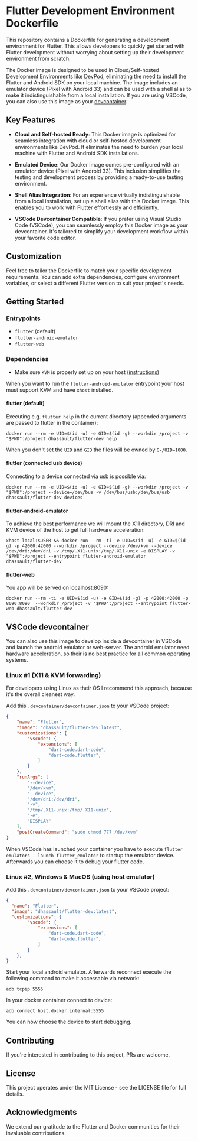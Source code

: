 # Flutter Development Environment Dockerfile

This repository contains a Dockerfile for generating a development environment for Flutter. This allows developers to quickly get started with Flutter development without worrying about setting up their development environment from scratch.

The Docker image is designed to be used in Cloud/Self-hosted Development Environments like [DevPod](https://devpod.sh/), eliminating the need to install the Flutter and Android SDK on your local machine. The image includes an emulator device (Pixel with Android 33) and can be used with a shell alias to make it indistinguishable from a local installation. If you are using VSCode, you can also use this image as your [devcontainer](https://containers.dev/).

## Key Features

* **Cloud and Self-hosted Ready**: This Docker image is optimized for seamless integration with cloud or self-hosted development environments like DevPod. It eliminates the need to burden your local machine with Flutter and Android SDK installations.

* **Emulated Device**: Our Docker image comes pre-configured with an emulator device (Pixel with Android 33). This inclusion simplifies the testing and development process by providing a ready-to-use testing environment.

* **Shell Alias Integration**: For an experience virtually indistinguishable from a local installation, set up a shell alias with this Docker image. This enables you to work with Flutter effortlessly and efficiently.

* **VSCode Devcontainer Compatible**: If you prefer using Visual Studio Code (VSCode), you can seamlessly employ this Docker image as your devcontainer. It's tailored to simplify your development workflow within your favorite code editor.

## Customization

Feel free to tailor the Dockerfile to match your specific development requirements. You can add extra dependencies, configure environment variables, or select a different Flutter version to suit your project's needs.

## Getting Started

### Entrypoints

* `flutter` (default)
* `flutter-android-emulator`
* `flutter-web`

### Dependencies

- Make sure `KVM` is properly set up on your host ([instructions](https://developer.android.com/studio/run/emulator-acceleration#hypervisors))

When you want to run the `flutter-android-emulator` entrypoint your host must support KVM and have `xhost` installed.

#### flutter (default)

Executing e.g. `flutter help` in the current directory (appended arguments are passed to flutter in the container):

```shell
docker run --rm -e UID=$(id -u) -e GID=$(id -g) --workdir /project -v "$PWD":/project dhassault/flutter-dev help
```

When you don't set the `UID` and `GID` the files will be owned by `G-/UID=1000`.

#### flutter (connected usb device)

Connecting to a device connected via usb is possible via:

```shell
docker run --rm -e UID=$(id -u) -e GID=$(id -g) --workdir /project -v "$PWD":/project --device=/dev/bus -v /dev/bus/usb:/dev/bus/usb dhassault/flutter-dev devices
```

#### flutter-android-emulator

To achieve the best performance we will mount the X11 directory, DRI and KVM device of the host to get full hardware acceleration:

```shell
xhost local:$USER && docker run --rm -ti -e UID=$(id -u) -e GID=$(id -g) -p 42000:42000 --workdir /project --device /dev/kvm --device /dev/dri:/dev/dri -v /tmp/.X11-unix:/tmp/.X11-unix -e DISPLAY -v "$PWD":/project --entrypoint flutter-android-emulator  dhassault/flutter-dev
```

#### flutter-web

You app will be served on localhost:8090:

```shell
docker run --rm -ti -e UID=$(id -u) -e GID=$(id -g) -p 42000:42000 -p 8090:8090  --workdir /project -v "$PWD":/project --entrypoint flutter-web dhassault/flutter-dev
```

## VSCode devcontainer

You can also use this image to develop inside a devcontainer in VSCode and launch the android emulator or web-server. The android emulator need hardware acceleration, so their is no best practice for all common operating systems.

### Linux #1 (X11 & KVM forwarding)

For developers using Linux as their OS I recommend this approach, because it's the overall cleanest way.

Add this `.devcontainer/devcontainer.json` to your VSCode project:

```json
{
    "name": "Flutter",
    "image": "dhassault/flutter-dev:latest",
    "customizations": {
        "vscode": {
            "extensions": [
                "dart-code.dart-code",
                "dart-code.flutter",
            ]
        }
    },
    "runArgs": [
        "--device",
        "/dev/kvm",
        "--device",
        "/dev/dri:/dev/dri",
        "-v",
        "/tmp/.X11-unix:/tmp/.X11-unix",
        "-e",
        "DISPLAY"
    ],
    "postCreateCommand": "sudo chmod 777 /dev/kvm"
}
```

When VSCode has launched your container you have to execute `flutter emulators --launch flutter_emulator` to startup the emulator device. Afterwards you can choose it to debug your flutter code.

### Linux #2, Windows & MacOS (using host emulator)

Add this `.devcontainer/devcontainer.json` to your VSCode project:

```json
{
  "name": "Flutter",
  "image": "dhassault/flutter-dev:latest",
  "customizations": {
        "vscode": {
            "extensions": [
                "dart-code.dart-code",
                "dart-code.flutter",
            ]
        }
    },
}
```

Start your local android emulator. Afterwards reconnect execute the following command to make it accessable via network:

```shell
adb tcpip 5555
```

In your docker container connect to device:

```shell
adb connect host.docker.internal:5555
```

You can now choose the device to start debugging.

## Contributing

If you're interested in contributing to this project, PRs are welcome.

## License

This project operates under the MIT License - see the LICENSE file for full details.

## Acknowledgments

We extend our gratitude to the Flutter and Docker communities for their invaluable contributions.
